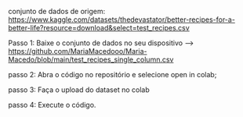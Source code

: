 conjunto de dados de origem: https://www.kaggle.com/datasets/thedevastator/better-recipes-for-a-better-life?resource=download&select=test_recipes.csv

Passo 1: Baixe o conjunto de dados no seu dispositivo --> https://github.com/MariaMacedooo/Maria-Macedo/blob/main/test_recipes_single_column.csv

passo 2: Abra o código no repositório e selecione open in colab;

passo 3: Faça o upload do dataset no colab

passo 4: Execute o código.
